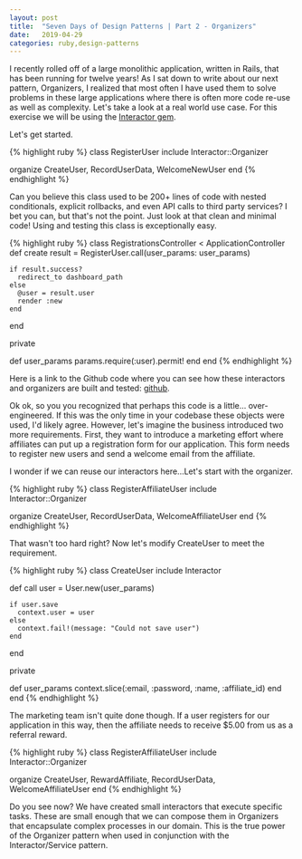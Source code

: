 ```yaml
---
layout: post
title:  "Seven Days of Design Patterns | Part 2 - Organizers"
date:   2019-04-29
categories: ruby,design-patterns
---
```


I recently rolled off of a large monolithic application, written in Rails, that has been running for twelve years! As I sat down to write about our next pattern, Organizers, I realized that most often I have used them to solve problems in these large applications where there is often more code re-use as well as complexity. Let's take a look at a real world use case. For this exercise we will be using the [Interactor gem](https://github.com/collectiveidea/interactor).

Let's get started.

{% highlight ruby %}
class RegisterUser
  include Interactor::Organizer

  organize CreateUser, RecordUserData, WelcomeNewUser
end
{% endhighlight %}

Can you believe this class used to be 200+ lines of code with nested conditionals, explicit rollbacks, and even API calls to third party services? I bet you can, but that's not the point. Just look at that clean and minimal code! Using and testing this class is exceptionally easy.

{% highlight ruby %}
class RegistrationsController < ApplicationController
  def create
    result = RegisterUser.call(user_params: user_params)

    if result.success?
      redirect_to dashboard_path
    else
      @user = result.user
      render :new
    end
  end

  private

  def user_params
    params.require(:user).permit!
  end
end
{% endhighlight %}

Here is a link to the Github code where you can see how these interactors and organizers are built and tested: [github](https://github.com/caseyprovost/interactors-exercise).

Ok ok, so you you recognized that perhaps this code is a little... over-engineered. If this was the only time in your codebase these objects were used, I'd likely agree. However, let's imagine the business introduced two more requirements. First, they want to introduce a marketing effort where affiliates can put up a registration form for our application. This form needs to register new users and send a welcome email from the affiliate.

I wonder if we can reuse our interactors here...Let's start with the organizer.

{% highlight ruby %}
class RegisterAffiliateUser
  include Interactor::Organizer

  organize CreateUser, RecordUserData, WelcomeAffiliateUser
end
{% endhighlight %}

That wasn't too hard right? Now let's modify CreateUser to meet the requirement.

{% highlight ruby %}
class CreateUser
  include Interactor

  def call
    user = User.new(user_params)

    if user.save
      context.user = user
    else
      context.fail!(message: "Could not save user")
    end
  end

  private

  def user_params
    context.slice(:email, :password, :name, :affiliate_id)
  end
end
{% endhighlight %}

The marketing team isn't quite done though. If a user registers for our application in this way, then the affiliate needs to receive $5.00 from us as a referral reward.

{% highlight ruby %}
class RegisterAffiliateUser
  include Interactor::Organizer

  organize CreateUser, RewardAffiliate, RecordUserData, WelcomeAffiliateUser
end
{% endhighlight %}

Do you see now? We have created small interactors that execute specific tasks. These are small enough that we can compose them in Organizers that encapsulate complex processes in our domain. This is the true power of the Organizer pattern when used in conjunction with the Interactor/Service pattern.
